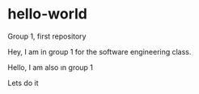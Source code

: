 # hello-world
Group 1, first repository 

Hey, I am in group 1 for the software engineering class.

Hello, I am also ın group 1

Lets do it 
